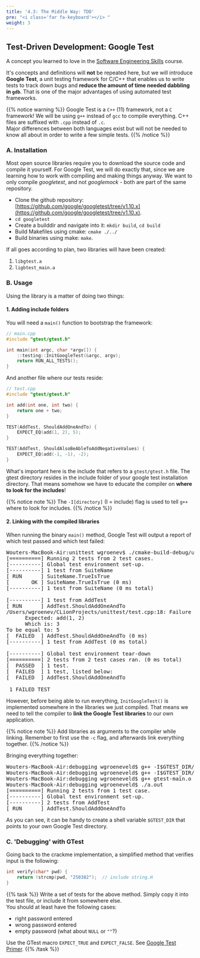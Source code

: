 ```yaml
---
title: '4.3: The Middle Way: TDD'
pre: "<i class='far fa-keyboard'></i> "
weight: 3
---
```


## Test-Driven Development: Google Test

A concept you learned to love in the [Software Engineering Skills](https://brainbaking.com/teaching/ses/tdd/) course. 

It's concepts and definitions will **not** be repeated here, but we will introduce **Google Test**, a unit testing framework for C/C++ that enables us to write tests to track down bugs and **reduce the amount of time needed dabbling in `gdb`**. That is one of the major advantages of using automated test frameworks.

{{% notice warning %}}
Google Test is a `C++` (11) framework, not a `C` framework! We will be using `g++` instead of `gcc` to compile everything. C++ files are suffixed with `.cpp` instead of `.c`.<br/>
Major differences between both languages exist but will not be needed to know all about in order to write a few simple tests.
{{% /notice %}}

### A. Installation

Most open source libraries require you to download the source code and compile it yourself. For Google Test, we will do exactly that, since we are learning how to work with compiling and making things anyway. We want to only compile _googletest_, and not _googlemock_ - both are part of the same repository. 

- Clone the github repository: [https://github.com/google/googletest/tree/v1.10.x](https://github.com/google/googletest/tree/v1.10.x).
-  `cd googletest`
-  Create a builddir and navigate into it: `mkdir build`, `cd build`
-  Build Makefiles using cmake: `cmake ./../`
-  Build binaries using make: `make`. 

If all goes according to plan, two libraries will have been created:

1. `libgtest.a`
2. `ligbtest_main.a`

### B. Usage

Using the library is a matter of doing two things:

#### 1. Adding include folders

You will need a `main()` function to bootstrap the framework:

```c
// main.cpp
#include "gtest/gtest.h"

int main(int argc, char *argv[]) {
    ::testing::InitGoogleTest(&argc, argv);
    return RUN_ALL_TESTS();
}
```

And another file where our tests reside:

```c
// test.cpp
#include "gtest/gtest.h"

int add(int one, int two) {
    return one + two;
}

TEST(AddTest, ShouldAddOneAndTo) {
    EXPECT_EQ(add(1, 2), 5);
}

TEST(AddTest, ShouldAlsoBeAbleToAddNegativeValues) {
    EXPECT_EQ(add(-1, -1), -2);
}
```

What's important here is the include that refers to a `gtest/gtest.h` file. The gtest directory resides in the include folder of your google test installation directory. That means somehow we have to educate the compiler on **where to look for the includes**! 

{{% notice note %}}
The `-I[directory]` (I = include) flag is used to tell `g++` where to look for includes.
{{% /notice %}}

#### 2. Linking with the compiled libraries


When running the binary `main()` method, Google Test will output a report of which test passed and which test failed:

<pre>
Wouters-MacBook-Air:unittest wgroenev$ ./cmake-build-debug/unittest
[==========] Running 2 tests from 2 test cases.
[----------] Global test environment set-up.
[----------] 1 test from SuiteName
[ RUN      ] SuiteName.TrueIsTrue
[       OK ] SuiteName.TrueIsTrue (0 ms)
[----------] 1 test from SuiteName (0 ms total)

[----------] 1 test from AddTest
[ RUN      ] AddTest.ShouldAddOneAndTo
/Users/wgroenev/CLionProjects/unittest/test.cpp:18: Failure
      Expected: add(1, 2)
      Which is: 3
To be equal to: 5
[  FAILED  ] AddTest.ShouldAddOneAndTo (0 ms)
[----------] 1 test from AddTest (0 ms total)

[----------] Global test environment tear-down
[==========] 2 tests from 2 test cases ran. (0 ms total)
[  PASSED  ] 1 test.
[  FAILED  ] 1 test, listed below:
[  FAILED  ] AddTest.ShouldAddOneAndTo

 1 FAILED TEST
</pre>

However, before being able to run everything, `InitGoogleTest()` is implemented somewhere in the libraries we just compiled. That means we need to tell the compiler to **link the Google Test libraries** to our own application. 

{{% notice note %}}
Add libraries as arguments to the compiler while linking. Remember to first use the `-c` flag, and afterwards link everything together.
{{% /notice %}}

Bringing everything together:

<pre>
Wouters-MacBook-Air:debugging wgroeneveld$ g++ -I$GTEST_DIR/include -c gtest-main.cpp
Wouters-MacBook-Air:debugging wgroeneveld$ g++ -I$GTEST_DIR/include -c gtest-tests.cpp
Wouters-MacBook-Air:debugging wgroeneveld$ g++ gtest-main.o gtest-tests.o $GTEST_DIR/build/libgtest.a $GTEST_DIR/build/libgtest_main.a
Wouters-MacBook-Air:debugging wgroeneveld$ ./a.out
[==========] Running 2 tests from 1 test case.
[----------] Global test environment set-up.
[----------] 2 tests from AddTest
[ RUN      ] AddTest.ShouldAddOneAndTo    
</pre>

As you can see, it can be handy to create a shell variable `$GTEST_DIR` that points to your own Google Test directory. 

### C. 'Debugging' with GTest

Going back to the crackme implementation, a simplified method that verifies input is the following:

```c
int verify(char* pwd) {
    return !strcmp(pwd, "250382");  // include string.H
}
```

{{% task %}}
Write a set of tests for the above method. Simply copy it into the test file, or include it from somewhere else.<br/> You should at least have the following cases:

- right password entered
- wrong password entered
- empty password (what about `NULL` or `""`?)

Use the GTest macro `EXPECT_TRUE` and `EXPECT_FALSE`. See [Google Test Primer](https://github.com/google/googletest/blob/master/googletest/docs/primer.md).
{{% /task %}}
